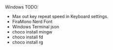 
Windows TODO:
 - Max out key repeat speed in Keyboard settings.
 - FiraMono Nerd Font
 - Windows Terminal json
 - choco install mingw
 - choco install fd
 - choco install rg
